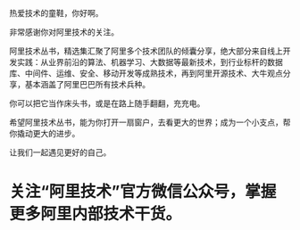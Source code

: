 热爱技术的童鞋，你好啊。

非常感谢你对阿里技术的关注。

阿里技术丛书，精选集汇聚了阿里多个技术团队的倾囊分享，绝大部分来自线上开发实践：从业界前沿的算法、机器学习、大数据等最新技术，到行业标杆的数据库、中间件、运维、安全、移动开发等成熟技术，再到阿里开源技术、大牛观点分享，基本涵盖了阿里巴巴所有技术兵种。

你可以把它当作床头书，或是在路上随手翻翻，充充电。

希望阿里技术丛书，能为你打开一扇窗户，去看更大的世界；成为一个小支点，帮你撬动更大的进步。

让我们一起遇见更好的自己。

# 关注“阿里技术”官方微信公众号，掌握更多阿里内部技术干货。


